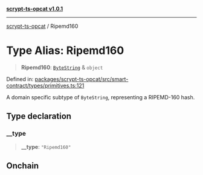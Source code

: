 [**scrypt-ts-opcat v1.0.1**](../README.md)

***

[scrypt-ts-opcat](../README.md) / Ripemd160

# Type Alias: Ripemd160

> **Ripemd160**: [`ByteString`](ByteString.md) & `object`

Defined in: [packages/scrypt-ts-opcat/src/smart-contract/types/primitives.ts:121](https://github.com/OPCAT-Labs/ts-tools/blob/2cea47af983eceafde930347ac310f78dee140a3/packages/scrypt-ts-opcat/src/smart-contract/types/primitives.ts#L121)

A domain specific subtype of `ByteString`, representing a RIPEMD-160 hash.

## Type declaration

### \_\_type

> **\_\_type**: `"Ripemd160"`

## Onchain
